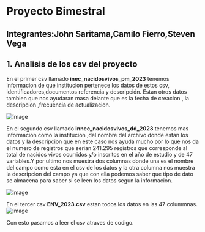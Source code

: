 # Proyecto Bimestral
## Integrantes:John Saritama,Camilo Fierro,Steven Vega

## 1. Analisis de los csv del proyecto
En el primer csv llamado **inec_nacidosvivos_pm_2023** tenemos informacion de que institucion pertenece los datos de estos csv, identificadores,documentos referencia y descripción.
Estan otros datos tambien que nos ayudaran masa delante que es la fecha de creacion , la descripcion ,frecuencia de actualizacion.

![image](https://github.com/user-attachments/assets/f51f487f-5757-4416-b04b-422db2f3fec0)


En el segundo csv llamado **innec_nacidosvivos_dd_2023** tenemos mas informacion como la institucion ,del nombre del archivo donde estan los datos y la descripcion que en este caso nos ayuda mucho por lo que nos da el
numero de registros  que serian  241.295 registros que corresponde al total de nacidos vivos ocurridos y/o inscritos en el año de estudio y de 47 variables.Y por ultimo nos muestra dos  columnas donde una es el nombre del campo como esta en el csv de los datos y la otra columna nos muestra la descripcion del campo ya que con ella podemos saber que tipo de dato se 
almacena para saber si se leen los datos  segun la informacion.

![image](https://github.com/user-attachments/assets/396a720e-021c-4526-8b0b-e84371aad2cb)


En el tercer csv  **ENV_2023.csv**  estan todos los datos en las 47  colummnas.
![image](https://github.com/user-attachments/assets/f0c190d0-8266-49c8-ac2e-da98f5d1d760)

Con esto pasamos a leer el csv atraves de codigo.


